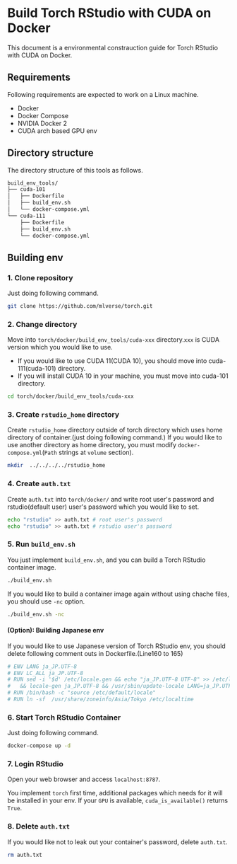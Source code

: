 # Build Torch RStudio with CUDA on Docker
This document is a environmental constrauction guide for Torch RStudio with CUDA on Docker.

## Requirements
Following requirements are expected to work on a Linux machine.
* Docker
* Docker Compose
* NVIDIA Docker 2
* CUDA arch based GPU env

## Directory structure
The directory structure of this tools as follows.

```bash
build_env_tools/
├── cuda-101
│   ├── Dockerfile
│   ├── build_env.sh
│   └── docker-compose.yml
└── cuda-111
    ├── Dockerfile
    ├── build_env.sh
    └── docker-compose.yml
```

## Building env
### 1. Clone repository
Just doing following command.

```bash
git clone https://github.com/mlverse/torch.git
```

### 2. Change directory
Move into `torch/docker/build_env_tools/cuda-xxx` directory.`xxx` is CUDA version which you would like to use.
* If you would like to use CUDA 11(CUDA 10), you should move into cuda-111(cuda-101) directory.
* If you will install CUDA 10 in your machine, you must move into cuda-101 directory.


```bash
cd torch/docker/build_env_tools/cuda-xxx
```

### 3. Create `rstudio_home` directory
Create `rstudio_home` directory outside of torch directory which uses home directory of container.(just doing following command.) If you would like to use another directory as home directory, you must modify `docker-compose.yml`(`Path` strings at `volume` section).

```bash
mkdir  ../../../../rstudio_home
```

### 4. Create `auth.txt`
Create `auth.txt` into `torch/docker/` and write root user's password and rstudio(default user) user's password which you would like to set.

```bash
echo "rstudio" >> auth.txt # root user's password
echo "rstudio" >> auth.txt # rstudio user's password
```

### 5. Run `build_env.sh`
You just implement `build_env.sh`, and you can build a Torch RStudio container image.

```bash
./build_env.sh
```

If you would like to build a container image again without using chache files, you should use `-nc` option.

```bash
./build_env.sh -nc
```

#### (Option): Building Japanese env
If you would like to use Japanese version of Torch RStudio env, you should delete following comment outs in Dockerfile.(Line160 to 165)

```Dockerfile
# ENV LANG ja_JP.UTF-8
# ENV LC_ALL ja_JP.UTF-8
# RUN sed -i '$d' /etc/locale.gen && echo "ja_JP.UTF-8 UTF-8" >> /etc/locale.gen \
#   && locale-gen ja_JP.UTF-8 && /usr/sbin/update-locale LANG=ja_JP.UTF-8 LANGUAGE="ja_JP:ja"
# RUN /bin/bash -c "source /etc/default/locale"
# RUN ln -sf  /usr/share/zoneinfo/Asia/Tokyo /etc/localtime
```

### 6. Start Torch RStudio Container
Just doing following command.

```bash
docker-compose up -d
```

### 7. Login RStudio
Open your web browser and access `localhost:8787`.

You implement `torch` first time, additional packages which needs for it will be installed in your env. If your `GPU` is available, `cuda_is_available()` returns `True`.

### 8. Delete `auth.txt`
If you would like not to leak out your container's password, delete `auth.txt`.

```bash
rm auth.txt
```
